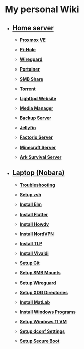 # My personal Wiki

- ## [Home server](./homeserver/README.md)

  - **[Proxmox VE](./homeserver/proxmox.md)**

  - **[Pi-Hole](./homeserver/pi-hole.md)**

  - **[Wireguard](./homeserver/wireguard.md)**

  - **[Portainer](./homeserver/portainer.md)**

  - **[SMB Share](./homeserver/portainer.md)**

  - **[Torrent](./homeserver/portainer.md)**

  - **[Lighttpd Website](./homeserver/lighttpd.md)**

  - **[Media Manager](./homeserver/media-manager.md)**

  - **[Backup Server](./homeserver/backup-server.md)**

  - **[Jellyfin](./homeserver/jellyfin.md)**

  - **[Factorio Server](./homeserver/factorio-server.md)**

  - **[Minecraft Server](./homeserver/minecraft-server.md)**

  - **[Ark Survival Server](./homeserver/ark-survival-server.md)**

- ## [Laptop (Nobara)](./laptop-nobara/README.md)

  - **[Troubleshooting](./laptop-nobara/troubleshooting.md)**

  - **[Setup zsh](./laptop-nobara/zsh.md)**

  - **[Install Elm](./laptop-nobara/elm.md)**

  - **[Install Flutter](./laptop-nobara/flutter.md)**

  - **[Install Howdy](./laptop-nobara/howdy.md)**

  - **[Install NordVPN](./laptop-nobara/nordvpn.md)**

  - **[Install TLP](./laptop-nobara/tlp.md)**

  - **[Install Vivaldi](./laptop-nobara/tlp.md)**

  - **[Setup Git](./laptop-nobara/git.md)**

  - **[Setup SMB Mounts](./laptop-nobara/smb-mounts.md)**

  - **[Setup Wireguard](./laptop-nobara/wireguard.md)**

  - **[Setup XDG Directories](./laptop-nobara/xdg-directories.md)**

  - **[Install MatLab](./laptop-nobara/matlab.md)**

  - **[Install Windows Programs](./laptop-nobara/windows-programs.md)**

  - **[Setup Windows 11 VM](./laptop-nobara/windows.md)**

  - **[Setup dconf Settings](./laptop-nobara/dconf.md)**

  - **[Setup Secure Boot](./laptop-nobara/secure-boot.md)**
